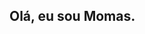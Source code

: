 ## Olá, eu sou Momas.

<div>
  <a href="https://github.com/mohammadfaizalabdul">
  
</div>
<div>
  
</div>
